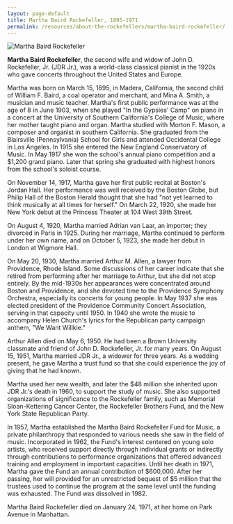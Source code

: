 ```yaml
---
layout: page-default
title: Martha Baird Rockefeller, 1895-1971
permalink: /resources/about-the-rockefellers/martha-baird-rockefeller/
---
```

<div class="bio-page-image"><img alt="Martha Baird Rockefeller" src="{{site.baseurl}}/assets/img/05_marthabairdrockefeller.png"/></div>

**Martha Baird Rockefeller**, the second wife and widow of John D. Rockefeller, Jr. (JDR Jr.), was a world-class classical pianist in the 1920s who gave concerts throughout the United States and Europe.

Martha was born on March 15, 1895, in Madera, California, the second child of William F. Baird, a coal operator and merchant, and Mina A. Smith, a musician and music teacher. Martha's first public performance was at the age of 8 in June 1903, when she played "In the Gypsies' Camp" on piano in a concert at the University of Southern California's College of Music, where her mother taught piano and organ. Martha studied with Morton F. Mason, a composer and organist in southern California. She graduated from the Blairsville (Pennsylvania) School for Girls and attended Occidental College in Los Angeles. In 1915 she entered the New England Conservatory of Music. In May 1917 she won the school's annual piano competition and a $1,200 grand piano. Later that spring she graduated with highest honors from the school's soloist course.

On November 14, 1917, Martha gave her first public recital at Boston's Jordan Hall. Her performance was well received by the Boston Globe, but Philip Hall of the Boston Herald thought that she had "not yet learned to think musically at all times for herself." On March 22, 1920, she made her New York debut at the Princess Theater at 104 West 39th Street.

On August 4, 1920, Martha married Adrian van Laar, an importer; they divorced in Paris in 1925. During her marriage, Martha continued to perform under her own name, and on October 5, 1923, she made her debut in London at Wigmore Hall.

On May 20, 1930, Martha married Arthur M. Allen, a lawyer from Providence, Rhode Island. Some discussions of her career indicate that she retired from performing after her marriage to Arthur, but she did not stop entirely. By the mid-1930s her appearances were concentrated around Boston and Providence, and she devoted time to the Providence Symphony Orchestra, especially its concerts for young people. In May 1937 she was elected president of the Providence Community Concert Association, serving in that capacity until 1950. In 1940 she wrote the music to accompany Helen Church's lyrics for the Republican party campaign anthem, "We Want Willkie."

Arthur Allen died on May 6, 1950. He had been a Brown University classmate and friend of John D. Rockefeller, Jr. for many years. On August 15, 1951, Martha married JDR Jr., a widower for three years. As a wedding present, he gave Martha a trust fund so that she could experience the joy of giving that he had known. 

Martha used her new wealth, and later the $48 million she inherited upon JDR Jr.'s death in 1960, to support the study of music. She also supported organizations of significance to the Rockefeller family, such as Memorial Sloan-Kettering Cancer Center, the Rockefeller Brothers Fund, and the New York State Republican Party.

In 1957, Martha established the Martha Baird Rockefeller Fund for Music, a private philanthropy that responded to various needs she saw in the field of music. Incorporated in 1962, the Fund's interest centered on young solo artists, who received support directly through individual grants or indirectly through contributions to performance organizations that offered advanced training and employment in important capacities. Until her death in 1971, Martha gave the Fund an annual contribution of $600,000. After her passing, her will provided for an unrestricted bequest of $5 million that the trustees used to continue the program at the same level until the funding was exhausted. The Fund was dissolved in 1982.

Martha Baird Rockefeller died on January 24, 1971, at her home on Park Avenue in Manhattan.
